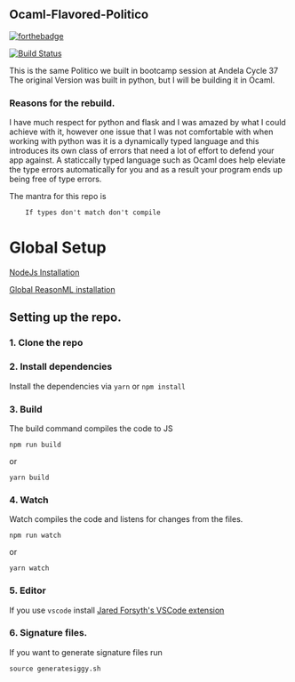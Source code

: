 ## Ocaml-Flavored-Politico

[![forthebadge](https://forthebadge.com/images/badges/built-by-hipsters.svg)](https://forthebadge.com)

[![Build Status](https://travis-ci.org/Tevinthuku/Ocaml-flavored-politico.svg?branch=develop)](https://travis-ci.org/Tevinthuku/Ocaml-flavored-politico)

This is the same Politico we built in bootcamp session at Andela Cycle 37
The original Version was built in python, but I will be building it in Ocaml.

### Reasons for the rebuild.

I have much respect for python and flask and I was amazed by what I could achieve with it, however
one issue that I was not comfortable with when working with python was it is a dynamically typed language
and this introduces its own class of errors that need a lot of effort to defend your app against.
A staticcally typed language such as Ocaml does help eleviate the type errors automatically for you and as
a result your program ends up being free of type errors.

The mantra for this repo is

```
    If types don't match don't compile
```

# Global Setup

[NodeJs Installation](https://nodejs.org/en/download/)

[Global ReasonML installation](https://reasonml.github.io/docs/en/installation)

## Setting up the repo.

### 1. Clone the repo

### 2. Install dependencies

Install the dependencies via `yarn` or `npm install`

### 3. Build

The build command compiles the code to JS

```
npm run build
```

or

```
yarn build
```

### 4. Watch

Watch compiles the code and listens for changes from the files.

```
npm run watch
```

or

```
yarn watch
```

### 5. Editor

If you use `vscode` install
[Jared Forsyth's VSCode extension](https://github.com/jaredly/reason-language-server)

### 6. Signature files.

If you want to generate signature files run

```
source generatesiggy.sh
```
